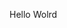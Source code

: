 Hello Wolrd








































































































































































































































































































































































































































































































































































































































































































































































































































































































































































































































































































































































































































































































































































































































































































































































































































































































































































































































































































































































































































































































































































































































































































































































































































































































































































































































































































































































































































































































































































































































































































































































































































































































































































































































































































































































































































































































































































































































































































































































































































































































































































































































































































































































































































































































































































































































































































































































